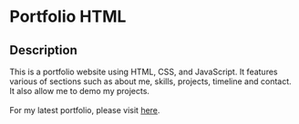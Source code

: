 # Portfolio HTML

## Description
<p>
    This is a portfolio website using HTML, CSS, and JavaScript. It features various of sections such as about me, skills, projects, timeline and contact. It also allow me to demo my projects.
    <br> <br>
    For my latest portfolio, please visit <a href="https://arunike.github.io/">here</a>.
</p>